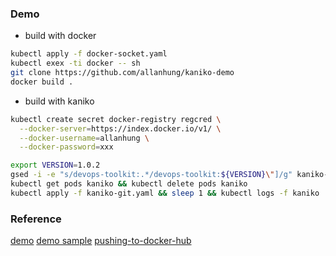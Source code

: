 ### Demo
* build with docker
```bash
kubectl apply -f docker-socket.yaml
kubectl exex -ti docker -- sh
git clone https://github.com/allanhung/kaniko-demo
docker build .
```
* build with kaniko
```bash
kubectl create secret docker-registry regcred \
  --docker-server=https://index.docker.io/v1/ \
  --docker-username=allanhung \
  --docker-password=xxx

export VERSION=1.0.2
gsed -i -e "s/devops-toolkit:.*/devops-toolkit:${VERSION}\"]/g" kaniko-git.yaml
kubectl get pods kaniko && kubectl delete pods kaniko
kubectl apply -f kaniko-git.yaml && sleep 1 && kubectl logs -f kaniko
```

### Reference
[demo](https://www.youtube.com/watch?v=EgwVQN6GNJg)
[demo sample](https://github.com/vfarcic/kaniko-demo)
[pushing-to-docker-hub](https://github.com/GoogleContainerTools/kaniko#pushing-to-docker-hub)
